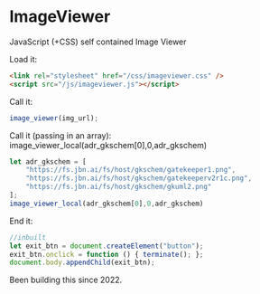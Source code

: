 # ImageViewer
JavaScript (+CSS) self contained Image Viewer

Load it:
```html
<link rel="stylesheet" href="/css/imageviewer.css" />
<script src="/js/imageviewer.js"></script>
```

Call it:
```javascript
image_viewer(img_url);
```

Call it (passing in an array):
image_viewer_local(adr_gkschem[0],0,adr_gkschem)


```javascript
let adr_gkschem = [
    "https://fs.jbn.ai/fs/host/gkschem/gatekeeper1.png",
    "https://fs.jbn.ai/fs/host/gkschem/gatekeeperv2r1c.png",
    "https://fs.jbn.ai/fs/host/gkschem/gkuml2.png"
];
image_viewer_local(adr_gkschem[0],0,adr_gkschem)
```


End it:
```javascript
//inbuilt
let exit_btn = document.createElement("button");
exit_btn.onclick = function () { terminate(); };
document.body.appendChild(exit_btn);
```


Been building this since 2022.
